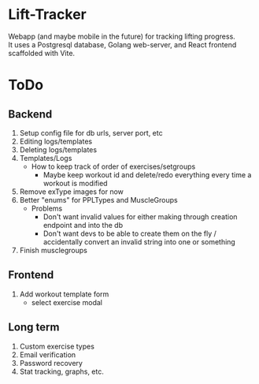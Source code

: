 # Lift-Tracker
Webapp (and maybe mobile in the future) for tracking lifting progress.  
It uses a Postgresql database, Golang web-server, and React frontend scaffolded with Vite.  

# ToDo

## Backend
1. Setup config file for db urls, server port, etc
2. Editing logs/templates
3. Deleting logs/templates
4. Templates/Logs
    * How to keep track of order of exercises/setgroups
        * Maybe keep workout id and delete/redo everything every time a workout is modified
5. Remove exType images for now
6. Better "enums" for PPLTypes and MuscleGroups
    - Problems 
        - Don't want invalid values for either making through creation endpoint
        and into the db
        - Don't want devs to be able to create them on the fly / accidentally 
        convert an invalid string into one or something
7. Finish musclegroups

## Frontend
1. Add workout template form
    - select exercise modal

## Long term
1. Custom exercise types
2. Email verification
3. Password recovery
4. Stat tracking, graphs, etc.